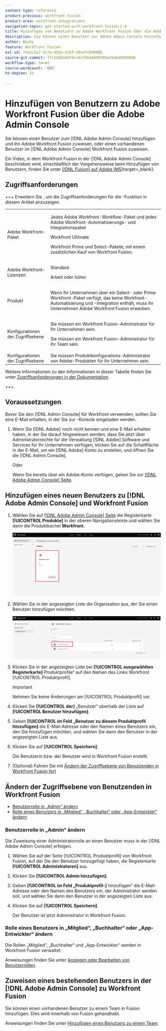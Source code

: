 ```yaml
---
content-type: reference
product-previous: workfront-fusion
product-area: workfront-integrations
navigation-topic: get-started-with-workfront-fusion-2-0
title: Hinzufügen von Benutzern zu Adobe Workfront Fusion über die Adobe Admin Console
description: Sie können einen Benutzer zur Adobe Admin Console hinzufügen und ihn Adobe Workfront Fusion zuweisen, oder Sie können einen vorhandenen Benutzer in der Adobe Admin Console Workfront Fusion zuweisen.
author: Becky
feature: Workfront Fusion
exl-id: 7cb1c1a7-3c7a-459a-818f-d9cefcb9988b
source-git-commit: f7c1d5b1de74cc0c59e3a00938bed14b489500db
workflow-type: tm+mt
source-wordcount: '605'
ht-degree: 1%

---
```


# Hinzufügen von Benutzern zu Adobe Workfront Fusion über die Adobe Admin Console

Sie können einen Benutzer zum [!DNL Adobe Admin Console] hinzufügen und ihn Adobe Workfront Fusion zuweisen, oder einen vorhandenen Benutzer im [!DNL Adobe Admin Console] Workfront Fusion zuweisen.

Ein Video, in dem Workfront Fusion in der [!DNL Adobe Admin Console] beschrieben wird, einschließlich der Vorgehensweise beim Hinzufügen von Benutzern, finden Sie unter [[!DNL Fusion] auf Adobe IMS](https://video.tv.adobe.com/v/3412464/){target=_blank}.

## Zugriffsanforderungen

+++ Erweitern Sie , um die Zugriffsanforderungen für die -Funktion in diesem Artikel anzuzeigen.

<table style="table-layout:auto">
 <col> 
 <col> 
 <tbody> 
  <tr> 
   <td role="rowheader">Adobe Workfront-Paket</td> 
   <td> <p>Jedes Adobe Workfront-Workflow-Paket und jedes Adobe Workfront-Automatisierungs- und Integrationspaket</p><p>Workfront Ultimate</p><p>Workfront Prime und Select-Pakete, mit einem zusätzlichen Kauf von Workfront Fusion.</p> </td> 
  </tr> 
  <tr data-mc-conditions=""> 
   <td role="rowheader">Adobe Workfront-Lizenzen</td> 
   <td> <p>Standard</p><p>Arbeit oder höher</p> </td> 
  </tr> 
  <tr> 
   <td role="rowheader">Produkt</td> 
   <td>
   <p>Wenn Ihr Unternehmen über ein Select- oder Prime Workfront-Paket verfügt, das keine Workfront-Automatisierung und -Integration enthält, muss Ihr Unternehmen Adobe Workfront Fusion erwerben.</li></ul>
   </td> 
  </tr>
  <tr data-mc-conditions=""> 
   <td role="rowheader">Konfigurationen der Zugriffsebene</td> 
   <td> 
     <p>Sie müssen ein Workfront Fusion-Administrator für Ihr Unternehmen sein.</p>
     <p>Sie müssen ein Workfront Fusion-Administrator für Ihr Team sein.</p>
   </td> 
  </tr> 
  </tr>
   <tr> 
   <td role="rowheader">Konfigurationen der Zugriffsebene</td> 
   <td>Sie müssen Produktkonfigurations-Administrator von Adobe-Produkten für Ihr Unternehmen sein.</td> 
  </tr>
 </tbody> 
</table>

Weitere Informationen zu den Informationen in dieser Tabelle finden Sie unter [Zugriffsanforderungen in der Dokumentation](/help/workfront-fusion/references/licenses-and-roles/access-level-requirements-in-documentation.md).

+++



## Voraussetzungen

Bevor Sie den [!DNL Admin Console] für Workfront verwenden, sollten Sie eine E-Mail erhalten, in der Sie zur -Konsole eingeladen werden.

1. Wenn Sie [!DNL Adobe] noch nicht kennen und eine E-Mail erhalten haben, in der Sie darauf hingewiesen werden, dass Sie jetzt über Administratorrechte für die Verwaltung [!DNL Adobe] Software und Services für Ihr Unternehmen verfügen, klicken Sie auf die Schaltfläche in der E-Mail, um ein [!DNL Adobe] Konto zu erstellen, und öffnen Sie die [!DNL Admin Console].

   Oder

   Wenn Sie bereits über ein Adobe-Konto verfügen, gehen Sie zur [[!DNL Adobe Admin Console] Seite](https://adminconsole.adobe.com).


## Hinzufügen eines neuen Benutzers zu [!DNL Adobe Admin Console] und Workfront Fusion

1. Wählen Sie auf [[!DNL Adobe Admin Console] Seite](https://adminconsole.adobe.com/) die Registerkarte **[!UICONTROL Produkte]** in der oberen Navigationsleiste und wählen Sie dann die Produktkachel **Workfront**.

   ![Fusion in Admin Console](assets/fusion-product-admin-console.png)

1. Wählen Sie in der angezeigten Liste die Organisation aus, der Sie einen Benutzer hinzufügen möchten.

   ![Fusion-Instanz in Admin Console](assets/fusion-instances-admin-console.png)

1. Klicken Sie in der angezeigten Liste bei **[!UICONTROL ausgewählten Registerkarte]** Produktprofile“ auf den Namen des Links Workfront [!UICONTROL Produktprofil].

   >[!IMPORTANT]
   >
   > Nehmen Sie keine Änderungen am [!UICONTROL Produktprofil] vor.

1. Klicken Sie **[!UICONTROL der]** „Benutzer“ oberhalb der Liste auf **[!UICONTROL Benutzer hinzufügen]**.

1. Geben **[!UICONTROL im Feld „Benutzer zu diesem Produktprofil hinzufügen]** die E-Mail-Adresse oder den Namen eines Benutzers ein, den Sie hinzufügen möchten, und wählen Sie dann den Benutzer in der angezeigten Liste aus.

1. Klicken Sie auf **[!UICONTROL Speichern]**.

   Die Benutzerin bzw. der Benutzer wird in Workfront Fusion erstellt.

1. (Optional) Fahren Sie mit [Ändern der Zugriffsebene von Benutzenden in Workfront Fusion fort](#change-a-users-access-level-in-workfront-fusion)

## Ändern der Zugriffsebene von Benutzenden in Workfront Fusion

* [Benutzerrolle in „Admin“ ändern](#change-a-users-role-to-admin)
* [Rolle eines Benutzers in „Mitglied“, „Buchhalter“ oder „App-Entwickler“ ändern](#change-a-users-role-to-member-accountant-or-app-developer)

### Benutzerrolle in „Admin“ ändern

Die Zuweisung einer Administratorrolle an einen Benutzer muss in der [!DNL Adobe Admin Console] erfolgen.

1. Wählen Sie auf der Seite [!UICONTROL Produktprofil] von Workfront Fusion, auf der Sie den Benutzer hinzugefügt haben, die Registerkarte **[!UICONTROL Administratoren]** aus.

1. Klicken Sie **[!UICONTROL Admin hinzufügen]**.

1. Geben **[!UICONTROL im Feld „Produktprofil-]** hinzufügen“ die E-Mail-Adresse oder den Namen des Benutzers ein, der Administrator werden soll, und wählen Sie dann den Benutzer in der angezeigten Liste aus.

1. Klicken Sie auf **[!UICONTROL Speichern]**.

   Der Benutzer ist jetzt Administrator in Workfront Fusion.

### Rolle eines Benutzers in „Mitglied“, „Buchhalter“ oder „App-Entwickler“ ändern

Die Rollen „Mitglied“, „Buchhalter“ und „App-Entwickler“ werden in Workfront Fusion verwaltet.

Anweisungen finden Sie unter [Anzeigen oder Bearbeiten von Benutzerrollen](/help/workfront-fusion/set-up-and-manage-workfront-fusion/set-up-and-manage-orgs-and-teams/manage-users-and-teams/view-or-edit-user-roles.md).

## Zuweisen eines bestehenden Benutzers in der [!DNL Adobe Admin Console] zu Workfront Fusion

Sie können einen vorhandenen Benutzer zu einem Team in Fusion hinzufügen. Dies wird innerhalb von Fusion gehandhabt.

Anweisungen finden Sie unter [Hinzufügen eines Benutzers zu einem Team](/help/workfront-fusion/set-up-and-manage-workfront-fusion/set-up-and-manage-orgs-and-teams/set-up-orgs-teams-and-users/add-a-user-to-a-team.md).

